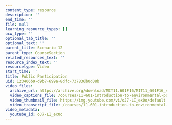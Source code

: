 ```yaml
---
content_type: resource
description: ''
end_time: ''
file: null
learning_resource_types: []
ocw_type: ''
optional_tab_title: ''
optional_text: ''
parent_title: Scenario 12
parent_type: CourseSection
related_resources_text: ''
resource_index_text: ''
resourcetype: Video
start_time: ''
title: Public Participation
uid: 123406b9-d9b7-699a-8dfc-737836b0d08b
video_files:
  archive_url: https://archive.org/download/MIT11.601F16/MIT11_601F16_s12_300k.mp4
  video_captions_file: /courses/11-601-introduction-to-environmental-policy-and-planning-fall-2016/cc7b90f8d5c057a1ac832196b7bd3dcf_oJ7-LI_ex0o.vtt
  video_thumbnail_file: https://img.youtube.com/vi/oJ7-LI_ex0o/default.jpg
  video_transcript_file: /courses/11-601-introduction-to-environmental-policy-and-planning-fall-2016/b9bae9dacca2104de7d9593575028a19_oJ7-LI_ex0o.pdf
video_metadata:
  youtube_id: oJ7-LI_ex0o
---
```

